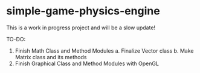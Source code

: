 # simple-game-physics-engine

This is a work in progress project and will be a slow update!

TO-DO:
1. Finish Math Class and Method Modules
   a. Finalize Vector class
   b. Make Matrix class and its methods
3. Finish Graphical Class and Method Modules with OpenGL
